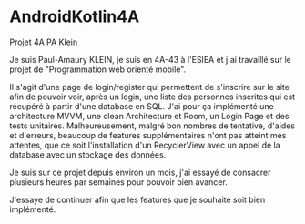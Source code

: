 # AndroidKotlin4A
Projet 4A PA Klein

Je suis Paul-Amaury KLEIN, je suis en 4A-43 à l'ESIEA et j'ai travaillé sur le projet de "Programmation web orienté mobile".

Il s'agit d'une page de login/register qui permettent de s'inscrire sur le site afin de pouvoir voir, après un login, une liste des personnes inscrites qui est récupéré à partir
d'une database en SQL. J'ai pour ça implémenté une architecture MVVM, une clean Architecture et Room, un Login Page et des tests unitaires. Malheureusement, malgré bon nombres de
tentative, d'aides et d'erreurs, beaucoup de features supplémentaires n'ont pas atteint mes attentes, que ce soit l'installation d'un RecyclerView avec un appel de la database 
avec un stockage des données.

Je suis sur ce projet depuis environ un mois, j'ai essayé de consacrer plusieurs heures par semaines pour pouvoir bien avancer.

J'essaye de continuer afin que les features que je souhaite soit bien implémenté.
